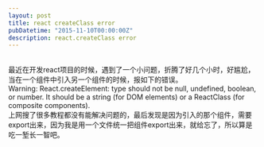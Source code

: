```yaml
---
layout: post
title: react createClass error
pubDatetime: "2015-11-10T00:00:00Z"
description: react.createClass error
---
```


<br>最近在开发react项目的时候，遇到了一个小问题，折腾了好几个小时，好尴尬，当在一个组件中引入另一个组件的时候，报如下的错误。
<br>Warning: React.createElement: type should not be null, undefined, boolean, or number. It should be a string (for DOM elements) or a ReactClass (for composite components).
<br>上网搜了很多教程都没有能解决问题的，最后发现是因为引入的那个组件，需要export出来，因为我是用一个文件统一把组件export出来，就给忘了，所以算是吃一堑长一智吧。
